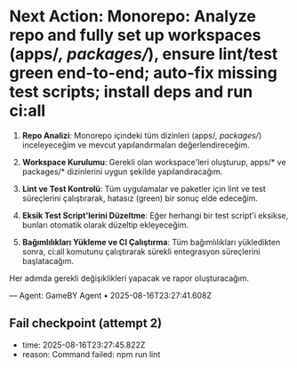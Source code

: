 # Next Action: Monorepo: Analyze repo and fully set up workspaces (apps/*, packages/*), ensure lint/test green end-to-end; auto-fix missing test scripts; install deps and run ci:all

1. **Repo Analizi**: Monorepo içindeki tüm dizinleri (apps/*, packages/*) inceleyeceğim ve mevcut yapılandırmaları değerlendireceğim.

2. **Workspace Kurulumu**: Gerekli olan workspace'leri oluşturup, apps/* ve packages/* dizinlerini uygun şekilde yapılandıracağım.

3. **Lint ve Test Kontrolü**: Tüm uygulamalar ve paketler için lint ve test süreçlerini çalıştırarak, hatasız (green) bir sonuç elde edeceğim.

4. **Eksik Test Script'lerini Düzeltme**: Eğer herhangi bir test script'i eksikse, bunları otomatik olarak düzeltip ekleyeceğim.

5. **Bağımlılıkları Yükleme ve CI Çalıştırma**: Tüm bağımlılıkları yükledikten sonra, ci:all komutunu çalıştırarak sürekli entegrasyon süreçlerini başlatacağım. 

Her adımda gerekli değişiklikleri yapacak ve rapor oluşturacağım.

— Agent: GameBY Agent • 2025-08-16T23:27:41.608Z


## Fail checkpoint (attempt 2)
- time: 2025-08-16T23:27:45.822Z
- reason: Command failed: npm run lint
